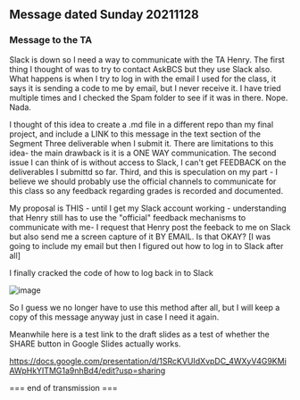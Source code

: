 ## Message dated Sunday 20211128

### Message to the TA
Slack is down so I need a way to communicate with the TA Henry.  The first thing I thought of was to try to contact AskBCS but they use Slack also.  What happens is when I try to log in with the email I used for the class, it says it is sending a code to me by email, but I never receive it.  I have tried multiple times and I checked the Spam folder to see if it was in there. Nope. Nada. 

I thought of this idea to create a .md file in a different repo than my final project, and include a LINK to this message in the text section of the Segment Three deliverable when I submit it.  There are limitations to this idea- the main drawback is it is a ONE WAY communication.  The second issue I can think of is without access to Slack, I can't get FEEDBACK on the deliverables I submittd so far.  Third, and this is speculation on my part - I believe we should probably use the official channels to communicate for this class so any feedback regarding grades is recorded and documented.

My proposal is THIS - until I get my Slack account working - understanding that Henry still has to use the "official" feedback mechanisms to communicate with me- I request that Henry post the feeback to me on Slack but also send me a screen capture of it BY EMAIL.  Is that OKAY? [I was going to include my email but then I figured out how to log in to Slack after all]

I finally cracked the code of how to log back in to Slack

![image](https://user-images.githubusercontent.com/86205000/143919589-49c44eb2-99ee-42ae-bf46-0e4d16983b55.png)

So I guess we no longer have to use this method after all, but I will keep a copy of this message anyway just in case I need it again.

Meanwhile here is a test link to the draft slides as a test of whether the SHARE button in Google Slides actually works. 

https://docs.google.com/presentation/d/1SRcKVUIdXvpDC_4WXyV4G9KMiAWpHkYITMG1a9nhBd4/edit?usp=sharing

=== end of transmission ===
